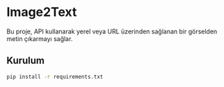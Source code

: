 # Image2Text

Bu proje, API kullanarak yerel veya URL üzerinden sağlanan bir görselden metin çıkarmayı sağlar.

## Kurulum

```bash
pip install -r requirements.txt
